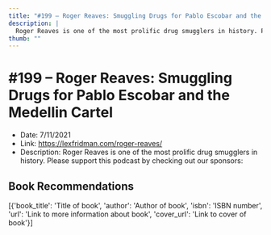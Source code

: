 ```yaml
---
title: "#199 – Roger Reaves: Smuggling Drugs for Pablo Escobar and the Medellin Cartel"
description: |
  Roger Reaves is one of the most prolific drug smugglers in history. Please support this podcast by checking out our sponsors:"
thumb: ""
---
```


# #199 – Roger Reaves: Smuggling Drugs for Pablo Escobar and the Medellin Cartel

  - Date: 7/11/2021
  - Link: https://lexfridman.com/roger-reaves/
  - Description: Roger Reaves is one of the most prolific drug smugglers in history. Please support this podcast by checking out our sponsors:

## Book Recommendations

[{'book_title': 'Title of book', 'author': 'Author of book', 'isbn': 'ISBN number', 'url': 'Link to more information about book', 'cover_url': 'Link to cover of book'}]